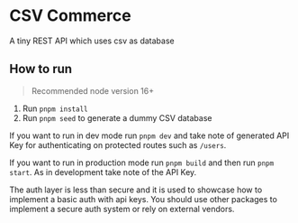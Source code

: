 # CSV Commerce

A tiny REST API which uses csv as database

## How to run

> Recommended node version 16+

1. Run `pnpm install`
2. Run `pnpm seed` to generate a dummy CSV database

If you want to run in dev mode run `pnpm dev` and take note of generated API Key for authenticating on protected routes such as `/users`.

If you want to run in production mode run `pnpm build` and then run `pnpm start`. As in development take note of the API Key.

The auth layer is less than secure and it is used to showcase how to implement a basic auth with api keys. You should use other packages to implement a secure auth system or rely on external vendors.
